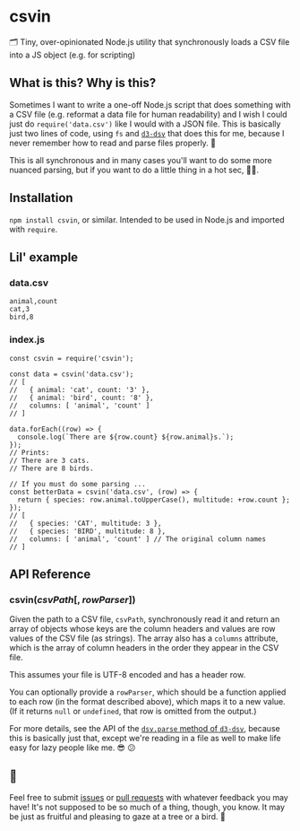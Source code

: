 # csvin
🗂 Tiny, over-opinionated Node.js utility that synchronously loads a CSV file into a JS object (e.g. for scripting)

## What is this? Why is this?

Sometimes I want to write a one-off Node.js script that does something with a CSV file (e.g. reformat a data file for human readability) and I wish I could just do `require('data.csv')` like I would with a JSON file. This is basically just two lines of code, using `fs` and [`d3-dsv`](https://github.com/d3/d3-dsv) that does this for me, because I never remember how to read and parse files properly. 🤭

This is all synchronous and in many cases you'll want to do some more nuanced parsing, but if you want to do a little thing in a hot sec, 🤷‍♀️.

## Installation

`npm install csvin`, or similar. Intended to be used in Node.js and imported with `require`.

## Lil' example

### data.csv
```
animal,count
cat,3
bird,8
```

### index.js
```
const csvin = require('csvin');

const data = csvin('data.csv');
// [
//   { animal: 'cat', count: '3' },
//   { animal: 'bird', count: '8' },
//   columns: [ 'animal', 'count' ]
// ]

data.forEach((row) => {
  console.log(`There are ${row.count} ${row.animal}s.`);
});
// Prints:
// There are 3 cats.
// There are 8 birds.

// If you must do some parsing ...
const betterData = csvin('data.csv', (row) => {
  return { species: row.animal.toUpperCase(), multitude: +row.count };
});
// [
//   { species: 'CAT', multitude: 3 },
//   { species: 'BIRD', multitude: 8 },
//   columns: [ 'animal', 'count' ] // The original column names
// ]
```

## API Reference

### csvin(*csvPath*[, *rowParser*])

Given the path to a CSV file, `csvPath`, synchronously read it and return an array of objects whose keys are the column headers and values are row values of the CSV file (as strings). The array also has a `columns` attribute, which is the array of column headers in the order they appear in the CSV file.

This assumes your file is UTF-8 encoded and has a header row.

You can optionally provide a `rowParser`, which should be a function applied to each row (in the format described above), which maps it to a new value. (If it returns `null` or `undefined`, that row is omitted from the output.)

For more details, see the API of the [`dsv.parse` method of `d3-dsv`](https://github.com/d3/d3-dsv#dsv_parse), because this is basically just that, except we're reading in a file as well to make life easy for lazy people like me. 😎 😕

## 🎉

Feel free to submit [issues](https://github.com/alecglassford/csvin/issues) or [pull requests](https://github.com/alecglassford/csvin/pulls) with whatever feedback you may have! It's not supposed to be so much of a thing, though, you know. It may be just as fruitful and pleasing to gaze at a tree or a bird. 🌳
